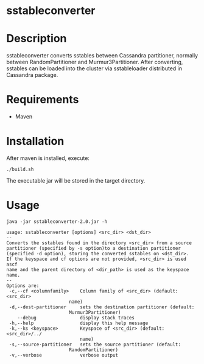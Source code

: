 sstableconverter
===

# Description

sstableconverter converts sstables between Cassandra partitioner, normally between RandomPartitioner and Murmur3Partitioner. After converting, sstables can be loaded into the cluster via sstableloader distributed in Cassandra package.

# Requirements

* Maven

# Installation

After maven is installed, execute:

    ./build.sh

The executable jar will be stored in the target directory.

# Usage

    java -jar sstableconverter-2.0.jar -h

    usage: sstableconverter [options] <src_dir> <dst_dir>
    --
    Converts the sstables found in the directory <src_dir> from a source
    partitioner (specified by -s option)to a destination partitioner
    (specified -d option), storing the converted sstables on <dst_dir>.
    If the keyspace and cf options are not provided, <src_dir> is used ascf
    name and the parent directory of <dir_path> is used as the keyspace name.
    --
    Options are:
     -c,--cf <columnfamily>    Column family of <src_dir> (default: <src_dir>
                           name)
     -d,--dest-partitioner     sets the destination partitioner (default:
                           Murmur3Partitioner)
        --debug                display stack traces
     -h,--help                 display this help message
     -k,--ks <keyspace>        Keyspace of <src_dir> (default: <src_dir>/../
                               name)
     -s,--source-partitioner   sets the source partitioner (default:
                           RandomPartitioner)
     -v,--verbose              verbose output
